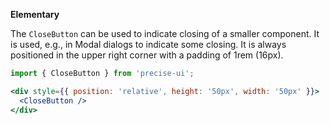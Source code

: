 **Elementary**

The `CloseButton` can be used to indicate closing of a smaller component. It is used, e.g., in Modal dialogs to indicate some closing. It is always positioned in the upper right corner with a padding of 1rem (16px).

```jsx
import { CloseButton } from 'precise-ui';

<div style={{ position: 'relative', height: '50px', width: '50px' }}>
  <CloseButton />
</div>
```

